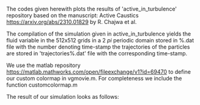 The codes given herewith plots the results of 'active_in_turbulence' repository based on the manuscript: Active Caustics https://arxiv.org/abs/2310.01829 by R. Chajwa et al.

The compilation of the simulation given in active_in_turbulence yields the fluid variable in the 512x512 grids in a 2 $` pi `$ periodic domain stored in %.dat file with the number denoting time-stamp
the trajectories of the particles are stored in 'trajectories%.dat' file with the corresponding time-stamp. 

We use the matlab repository https://matlab.mathworks.com/open/fileexchange/v1?id=69470 to define our custom colormap in vgmovie.m. For completeness we include the function customcolormap.m

The result of our simulation looks as follows:




